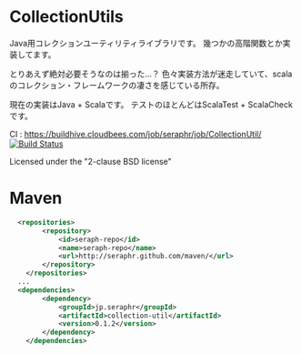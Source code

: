 CollectionUtils
=====================

Java用コレクションユーティリティライブラリです。
幾つかの高階関数とか実装してます。

とりあえず絶対必要そうなのは揃った…？
色々実装方法が迷走していて、scalaのコレクション・フレームワークの凄さを感じている所存。

現在の実装はJava + Scalaです。
テストのほとんどはScalaTest + ScalaCheckです。


CI : https://buildhive.cloudbees.com/job/seraphr/job/CollectionUtil/
[![Build Status](https://buildhive.cloudbees.com/job/seraphr/job/CollectionUtil/badge/icon)](https://buildhive.cloudbees.com/job/seraphr/job/CollectionUtil/)

Licensed under the "2-clause BSD license"


Maven
=====

```xml
  <repositories>
		<repository>
			<id>seraph-repo</id>
			<name>seraph-repo</name>
			<url>http://seraphr.github.com/maven/</url>
		</repository>
	</repositories>
  ...
  <dependencies>
		<dependency>
			<groupId>jp.seraphr</groupId>
			<artifactId>collection-util</artifactId>
			<version>0.1.2</version>
		</dependency>
	</dependencies>
```